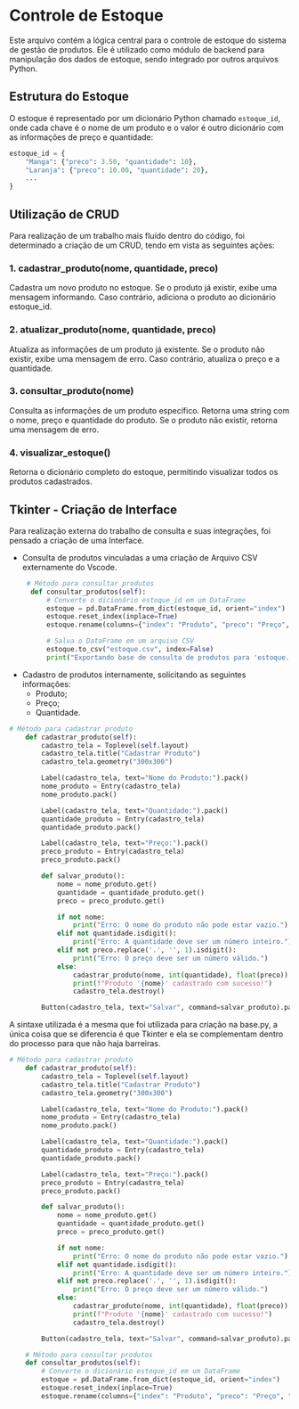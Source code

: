 # Controle de Estoque

Este arquivo contém a lógica central para o controle de estoque do sistema de gestão de produtos. Ele é utilizado como módulo de backend para manipulação dos dados de estoque, sendo integrado por outros arquivos Python.

## Estrutura do Estoque

O estoque é representado por um dicionário Python chamado `estoque_id`, onde cada chave é o nome de um produto e o valor é outro dicionário com as informações de preço e quantidade:

```python
estoque_id = {
    "Manga": {"preco": 3.50, "quantidade": 10},
    "Laranja": {"preco": 10.00, "quantidade": 20},
    ...
}
```
## Utilização de CRUD

Para realização de um trabalho mais fluído dentro do código, foi determinado a criação de um CRUD, tendo em vista as seguintes ações:

### 1. cadastrar_produto(nome, quantidade, preco)
Cadastra um novo produto no estoque.
Se o produto já existir, exibe uma mensagem informando.
Caso contrário, adiciona o produto ao dicionário estoque_id.

### 2. atualizar_produto(nome, quantidade, preco)
Atualiza as informações de um produto já existente.
Se o produto não existir, exibe uma mensagem de erro.
Caso contrário, atualiza o preço e a quantidade.

### 3. consultar_produto(nome)
Consulta as informações de um produto específico.
Retorna uma string com o nome, preço e quantidade do produto.
Se o produto não existir, retorna uma mensagem de erro.

### 4. visualizar_estoque()
Retorna o dicionário completo do estoque, permitindo visualizar todos os produtos cadastrados.

## Tkinter - Criação de Interface
Para realização externa do trabalho de consulta e suas integrações, foi pensado a criação de uma Interface.

- Consulta de produtos vinculadas a uma criação de Arquivo CSV externamente do Vscode.
  ```python
   # Método para consultar produtos
    def consultar_produtos(self):
        # Converte o dicionário estoque_id em um DataFrame
        estoque = pd.DataFrame.from_dict(estoque_id, orient="index")
        estoque.reset_index(inplace=True)
        estoque.rename(columns={"index": "Produto", "preco": "Preço", "quantidade": "Quantidade"}, inplace=True)

        # Salva o DataFrame em um arquivo CSV
        estoque.to_csv("estoque.csv", index=False)
        print("Exportando base de consulta de produtos para 'estoque.csv'...")
  ```
- Cadastro de produtos internamente, solicitando as seguintes informações:
  -  Produto;
  -  Preço;
  -  Quantidade.
```python
# Método para cadastrar produto
    def cadastrar_produto(self):
        cadastro_tela = Toplevel(self.layout)
        cadastro_tela.title("Cadastrar Produto")
        cadastro_tela.geometry("300x300")

        Label(cadastro_tela, text="Nome do Produto:").pack()
        nome_produto = Entry(cadastro_tela)
        nome_produto.pack()

        Label(cadastro_tela, text="Quantidade:").pack()
        quantidade_produto = Entry(cadastro_tela)
        quantidade_produto.pack()

        Label(cadastro_tela, text="Preço:").pack()
        preco_produto = Entry(cadastro_tela)
        preco_produto.pack()

        def salvar_produto():
            nome = nome_produto.get()
            quantidade = quantidade_produto.get()
            preco = preco_produto.get()

            if not nome:
                print("Erro: O nome do produto não pode estar vazio.")
            elif not quantidade.isdigit():
                print("Erro: A quantidade deve ser um número inteiro.")
            elif not preco.replace('.', '', 1).isdigit():
                print("Erro: O preço deve ser um número válido.")
            else:
                cadastrar_produto(nome, int(quantidade), float(preco))  # Chama a função do base.py
                print(f"Produto '{nome}' cadastrado com sucesso!")
                cadastro_tela.destroy()

        Button(cadastro_tela, text="Salvar", command=salvar_produto).pack()
```
 
 A sintaxe utilizada é a mesma que foi utilizada para criação na base.py, a única coisa que se diferencia é que Tkinter e ela se complementam dentro do processo para que não haja barreiras. 
```python
# Método para cadastrar produto
    def cadastrar_produto(self):
        cadastro_tela = Toplevel(self.layout)
        cadastro_tela.title("Cadastrar Produto")
        cadastro_tela.geometry("300x300")

        Label(cadastro_tela, text="Nome do Produto:").pack()
        nome_produto = Entry(cadastro_tela)
        nome_produto.pack()

        Label(cadastro_tela, text="Quantidade:").pack()
        quantidade_produto = Entry(cadastro_tela)
        quantidade_produto.pack()

        Label(cadastro_tela, text="Preço:").pack()
        preco_produto = Entry(cadastro_tela)
        preco_produto.pack()

        def salvar_produto():
            nome = nome_produto.get()
            quantidade = quantidade_produto.get()
            preco = preco_produto.get()

            if not nome:
                print("Erro: O nome do produto não pode estar vazio.")
            elif not quantidade.isdigit():
                print("Erro: A quantidade deve ser um número inteiro.")
            elif not preco.replace('.', '', 1).isdigit():
                print("Erro: O preço deve ser um número válido.")
            else:
                cadastrar_produto(nome, int(quantidade), float(preco))  # Chama a função do base.py
                print(f"Produto '{nome}' cadastrado com sucesso!")
                cadastro_tela.destroy()

        Button(cadastro_tela, text="Salvar", command=salvar_produto).pack()

    # Método para consultar produtos
    def consultar_produtos(self):
        # Converte o dicionário estoque_id em um DataFrame
        estoque = pd.DataFrame.from_dict(estoque_id, orient="index")
        estoque.reset_index(inplace=True)
        estoque.rename(columns={"index": "Produto", "preco": "Preço", "quantidade": "Quantidade"}, inplace=True)
```
  
